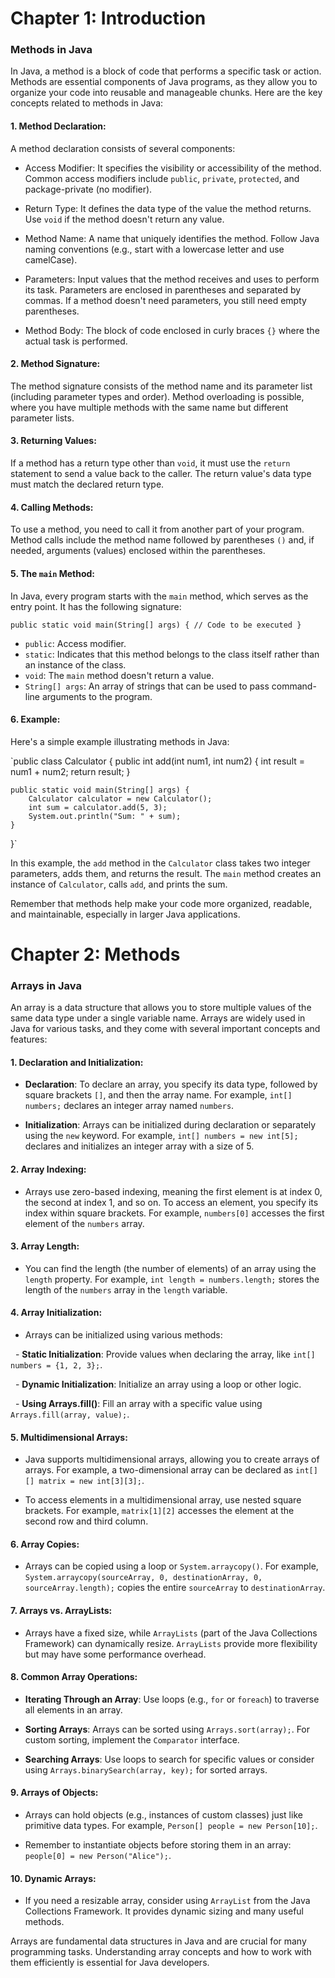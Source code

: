 # Chapter 1: Introduction

### Methods in Java

In Java, a method is a block of code that performs a specific task or action. Methods are essential components of Java programs, as they allow you to organize your code into reusable and manageable chunks. Here are the key concepts related to methods in Java:

#### 1\. Method Declaration:

A method declaration consists of several components:

-   Access Modifier: It specifies the visibility or accessibility of the method. Common access modifiers include `public`, `private`, `protected`, and package-private (no modifier).

-   Return Type: It defines the data type of the value the method returns. Use `void` if the method doesn't return any value.

-   Method Name: A name that uniquely identifies the method. Follow Java naming conventions (e.g., start with a lowercase letter and use camelCase).

-   Parameters: Input values that the method receives and uses to perform its task. Parameters are enclosed in parentheses and separated by commas. If a method doesn't need parameters, you still need empty parentheses.

-   Method Body: The block of code enclosed in curly braces `{}` where the actual task is performed.

#### 2\. Method Signature:

The method signature consists of the method name and its parameter list (including parameter types and order). Method overloading is possible, where you have multiple methods with the same name but different parameter lists.

#### 3\. Returning Values:

If a method has a return type other than `void`, it must use the `return` statement to send a value back to the caller. The return value's data type must match the declared return type.

#### 4\. Calling Methods:

To use a method, you need to call it from another part of your program. Method calls include the method name followed by parentheses `()` and, if needed, arguments (values) enclosed within the parentheses.

#### 5\. The `main` Method:

In Java, every program starts with the `main` method, which serves as the entry point. It has the following signature:

`public static void main(String[] args) {
    // Code to be executed
}`

-   `public`: Access modifier.
-   `static`: Indicates that this method belongs to the class itself rather than an instance of the class.
-   `void`: The `main` method doesn't return a value.
-   `String[] args`: An array of strings that can be used to pass command-line arguments to the program.

#### 6\. Example:

Here's a simple example illustrating methods in Java:

`public class Calculator {
    public int add(int num1, int num2) {
        int result = num1 + num2;
        return result;
    }

    public static void main(String[] args) {
        Calculator calculator = new Calculator();
        int sum = calculator.add(5, 3);
        System.out.println("Sum: " + sum);
    }
}`

In this example, the `add` method in the `Calculator` class takes two integer parameters, adds them, and returns the result. The `main` method creates an instance of `Calculator`, calls `add`, and prints the sum.

Remember that methods help make your code more organized, readable, and maintainable, especially in larger Java applications.



# Chapter 2: Methods

### Arrays in Java

An array is a data structure that allows you to store multiple values of the same data type under a single variable name. Arrays are widely used in Java for various tasks, and they come with several important concepts and features:

#### 1. Declaration and Initialization:

- **Declaration**: To declare an array, you specify its data type, followed by square brackets `[]`, and then the array name. For example, `int[] numbers;` declares an integer array named `numbers`.

- **Initialization**: Arrays can be initialized during declaration or separately using the `new` keyword. For example, `int[] numbers = new int[5];` declares and initializes an integer array with a size of 5.

#### 2. Array Indexing:

- Arrays use zero-based indexing, meaning the first element is at index 0, the second at index 1, and so on. To access an element, you specify its index within square brackets. For example, `numbers[0]` accesses the first element of the `numbers` array.

#### 3. Array Length:

- You can find the length (the number of elements) of an array using the `length` property. For example, `int length = numbers.length;` stores the length of the `numbers` array in the `length` variable.

#### 4. Array Initialization:

- Arrays can be initialized using various methods:

  - **Static Initialization**: Provide values when declaring the array, like `int[] numbers = {1, 2, 3};`.

  - **Dynamic Initialization**: Initialize an array using a loop or other logic.

  - **Using Arrays.fill()**: Fill an array with a specific value using `Arrays.fill(array, value);`.

#### 5. Multidimensional Arrays:

- Java supports multidimensional arrays, allowing you to create arrays of arrays. For example, a two-dimensional array can be declared as `int[][] matrix = new int[3][3];`.

- To access elements in a multidimensional array, use nested square brackets. For example, `matrix[1][2]` accesses the element at the second row and third column.

#### 6. Array Copies:

- Arrays can be copied using a loop or `System.arraycopy()`. For example, `System.arraycopy(sourceArray, 0, destinationArray, 0, sourceArray.length);` copies the entire `sourceArray` to `destinationArray`.

#### 7. Arrays vs. ArrayLists:

- Arrays have a fixed size, while `ArrayLists` (part of the Java Collections Framework) can dynamically resize. `ArrayLists` provide more flexibility but may have some performance overhead.

#### 8. Common Array Operations:

- **Iterating Through an Array**: Use loops (e.g., `for` or `foreach`) to traverse all elements in an array.

- **Sorting Arrays**: Arrays can be sorted using `Arrays.sort(array);`. For custom sorting, implement the `Comparator` interface.

- **Searching Arrays**: Use loops to search for specific values or consider using `Arrays.binarySearch(array, key);` for sorted arrays.

#### 9. Arrays of Objects:

- Arrays can hold objects (e.g., instances of custom classes) just like primitive data types. For example, `Person[] people = new Person[10];`.

- Remember to instantiate objects before storing them in an array: `people[0] = new Person("Alice");`.

#### 10. Dynamic Arrays:

- If you need a resizable array, consider using `ArrayList` from the Java Collections Framework. It provides dynamic sizing and many useful methods.

Arrays are fundamental data structures in Java and are crucial for many programming tasks. Understanding array concepts and how to work with them efficiently is essential for Java developers.